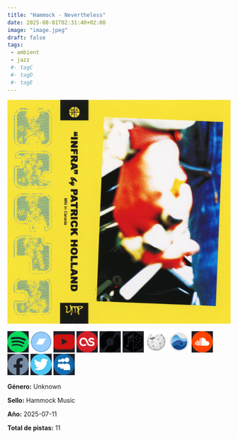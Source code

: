 ```yaml
---
title: "Hammock - Nevertheless"
date: 2025-08-01T02:31:40+02:00
image: "image.jpeg"
draft: false
tags:
 - ambient
 - jazz
 #- tagC
 #- tagD
 #- tagE
---
```

![cover](image.jpeg (Hammock - Nevertheless))
 
[![spotify](../links/svg/spotify.png (spotify))](https://open.spotify.com/artist/0VOR7Ie9xUSb45fzIIVJQ1)
[![bandcamp](../links/svg/bandcamp.png (bandcamp))](https://hammockmusic.bandcamp.com)
[![youtube](../links/svg/youtube.png (youtube))](https://www.youtube.com/channel/UCJ5q1LpG-iISADNJ_E87C9g)
[![lastfm](../links/svg/lastfm.png (lastfm))](http://www.last.fm/music/hammock)
[![discogs](../links/svg/discogs.png (discogs))](https://www.discogs.com/artist/320255)
[![musicbrainz](../links/svg/musicbrainz.png (musicbrainz))](https://musicbrainz.org/release/4a575aeb-329e-472d-9829-eb3b44293c04)
[![wikipedia](../links/svg/wikipedia.png (wikipedia))](https://en.wikipedia.org/wiki/Hammock_(band))
[![rateyourmusic](../links/svg/rateyourmusic.png (rateyourmusic))](https://rateyourmusic.com/artist/hammock)
[![soundcloud](../links/svg/soundcloud.png (soundcloud))](http://soundcloud.com/hammockmusic)
[![facebook](../links/svg/facebook.png (facebook))](http://www.facebook.com/hammockmusic)
[![twitter](../links/svg/twitter.png (twitter))](http://twitter.com/hammockmusic)
[![myspace](../links/svg/myspace.png (myspace))](http://www.myspace.com/hammockmusic)


<!-- [![allmusic](../links/svg/allmusic.png (allmusic))](not_in_db) -->
<!-- [![boomkat](../links/svg/boomkat.png (boomkat))](not_in_db) -->
<!-- [![resident_advisor](../links/svg/resident_advisor.png (resident_advisor))](not_in_db) -->
<!-- [![genius](../links/svg/genius.png (genius))](not_in_db) -->
<!-- [![whosampled](../links/svg/whosampled.png (whosampled))](not_in_db) -->
<!-- [![setlist_fm](../links/svg/setlist_fm.png (setlist_fm))](not_in_db) -->
<!-- [![progarchives](../links/svg/progarchives.png (progarchives))](not_in_db) -->
<!-- [![juno](../links/svg/juno.png (juno))](not_in_db) -->
<!-- [![imdb](../links/svg/imdb.png (imdb))](not_in_db) -->
<!-- [![vimeo](../links/svg/vimeo.png (vimeo))](not_in_db) -->
<!-- [![website](../links/svg/website.png (website))](not_in_db) -->
<!-- [![instagram](../links/svg/instagram.png (instagram))](not_in_db) -->
<!-- [![mastodon](../links/svg/mastodon.png (mastodon))](not_in_db) -->
<!-- [![bluesky](../links/svg/bluesky.png (bluesky))](not_in_db) -->
<!-- [![tumblr](../links/svg/tumblr.png (tumblr))](not_in_db) -->


**Género:** Unknown

**Sello:** Hammock Music

**Año:** 2025-07-11

**Total de pistas:** 11

